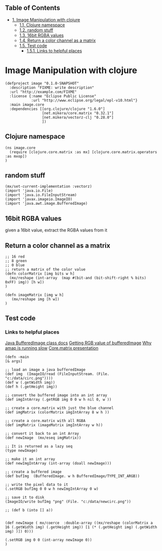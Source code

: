 <div id="table-of-contents">
<h2>Table of Contents</h2>
<div id="text-table-of-contents">
<ul>
<li><a href="#sec-1">1. Image Manipulation with clojure</a>
<ul>
<li><a href="#sec-1-1">1.1. Clojure namespace</a></li>
<li><a href="#sec-1-2">1.2. random stuff</a></li>
<li><a href="#sec-1-3">1.3. 16bit RGBA values</a></li>
<li><a href="#sec-1-4">1.4. Return a color channel as a matrix</a></li>
<li><a href="#sec-1-5">1.5. Test code</a>
<ul>
<li><a href="#sec-1-5-1">1.5.1. Links to helpful places</a></li>
</ul>
</li>
</ul>
</li>
</ul>
</div>
</div>

# Image Manipulation with clojure<a id="sec-1" name="sec-1"></a>

    (defproject image "0.1.0-SNAPSHOT"
      :description "FIXME: write description"
      :url "http://example.com/FIXME"
      :license {:name "Eclipse Public License"
                :url "http://www.eclipse.org/legal/epl-v10.html"}
      :main image.core
      :dependencies [[org.clojure/clojure "1.6.0"]
                     [net.mikera/core.matrix "0.32.1"]
                     [net.mikera/vectorz-clj "0.28.0"]
                     ])

## Clojure namespace<a id="sec-1-1" name="sec-1-1"></a>

    (ns image.core
      (require [clojure.core.matrix :as mx] [clojure.core.matrix.operators :as mxop])
    )

## random stuff<a id="sec-1-2" name="sec-1-2"></a>

    (mx/set-current-implementation :vectorz)
    (import 'java.io.File)
    (import 'java.io.FileInputStream)
    (import 'javax.imageio.ImageIO)
    (import 'java.awt.image.BufferedImage)

## 16bit RGBA values<a id="sec-1-3" name="sec-1-3"></a>

given a 16bit value, extract the RGBA values from it

## Return a color channel as a matrix<a id="sec-1-4" name="sec-1-4"></a>

    ;; 16 red
    ;; 8 green
    ;; 0 blue
    ;; return a matrix of the color value
    (defn colorMatrix [img bits w h]
      (mx/reshape (int-array  (map #(bit-and (bit-shift-right % bits) 0xFF) img)) [h w])
    )

    (defn imageMatrix [img w h]
       (mx/reshape img [h w])
    )

## Test code<a id="sec-1-5" name="sec-1-5"></a>

### Links to helpful places<a id="sec-1-5-1" name="sec-1-5-1"></a>

[Java BufferedImage class docs](http://docs.oracle.com/javase/7/docs/api/java/awt/image/BufferedImage.html)
[Getting RGB value of bufferedImage](http://stackoverflow.com/questions/10880083/get-rgb-of-a-bufferedimage)
[Why amap is running slow](http://stackoverflow.com/questions/19202082/clojure-amap-is-very-slow)
[Core.matrix presentation](http://www.slideshare.net/mikeranderson/2013-1114-enter-thematrix)

    (defn -main
    [& args]

    ;; load an image a java bufferedImage
    (def img  (ImageIO/read (FileInputStream. (File. "c:/data/circ.png"))))
    (def w (.getWidth img))
    (def h (.getHeight img))

    ;; convert the buffered image into an int array
    (def imgIntArray (.getRGB img 0 0 w h nil 0, w ))

    ;; create a core.matrix with just the blue channel
    (def imgMatrix (colorMatrix imgIntArray 8 w h ))

    ;; create a core.matrix with all RGBA
    (def imgMatrix (imageMatrix imgIntArray w h))

    ;; convert it back to an int Array
    (def newImage  (mx/eseq imgMatrix))

    ;; It is returned as a lazy seq
    (type newImage)

    ;; make it an int array
    (def newImgIntArray (int-array (doall newImage)))

    ;; create a buffered image
    (def bufImg  (BufferedImage. w h BufferedImage/TYPE_INT_ARGB))

    ;; write the pixel data to it
    (.setRGB bufImg 0 0 w h newImgIntArray 0 w)

    ;; save it to disk
    (ImageIO/write bufImg "png" (File. "c:/data/newcirc.png"))

    ;; (def b (into [] a))


    (def newImage ( mx/coerce  :double-array ((mx/reshape (colorMatrix a 16 (.getWidth img) (.getHeight img)) [1 (* (.getHeight img) (.getWidth img) )]) 0)))

    (.setRGB img 0 0 (int-array newImage 0))
    )